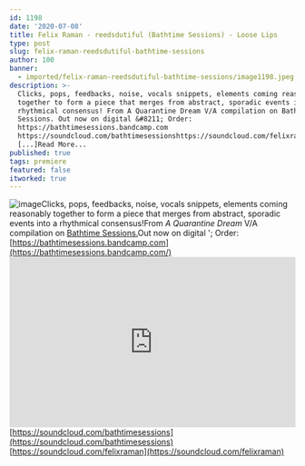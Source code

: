 ```yaml
---
id: 1198
date: '2020-07-08'
title: Felix Raman - reedsdutiful (Bathtime Sessions) - Loose Lips
type: post
slug: felix-raman-reedsdutiful-bathtime-sessions
author: 100
banner:
  - imported/felix-raman-reedsdutiful-bathtime-sessions/image1198.jpeg
description: >-
  Clicks, pops, feedbacks, noise, vocals snippets, elements coming reasonably
  together to form a piece that merges from abstract, sporadic events into a
  rhythmical consensus! From A Quarantine Dream V/A compilation on Bathtime
  Sessions. Out now on digital &#8211; Order:
  https://bathtimesessions.bandcamp.com
  https://soundcloud.com/bathtimesessionshttps://soundcloud.com/felixraman
  [...]Read More...
published: true
tags: premiere
featured: false
itworked: true
---
```

![image](../imported/felix-raman-reedsdutiful-bathtime-sessions/image1198.jpeg)Clicks, pops, feedbacks, noise, vocals snippets, elements coming reasonably together to form a piece that merges from abstract, sporadic events into a rhythmical consensus!From _A Quarantine Dream_ V/A compilation on [Bathtime Sessions.](https://bathtimesessions.bandcamp.com/)Out now on digital '; Order: [](https://bathtimesessions.bandcamp.com/)[https://bathtimesessions.bandcamp.com](https://bathtimesessions.bandcamp.com/)<iframe width='100%' height='300' scrolling='no' frameborder='no' allow='autoplay' src='https://w.soundcloud.com/player/?url=https%3A//api.soundcloud.com/tracks/854459410&color=%23ff5500&auto_play=false&hide_related=true&show_comments=true&show_user=true&show_reposts=false&show_teaser=false'></iframe>[https://soundcloud.com/bathtimesessions](https://soundcloud.com/bathtimesessions)  
[](https://soundcloud.com/felixraman)[https://soundcloud.com/felixraman](https://soundcloud.com/felixraman)